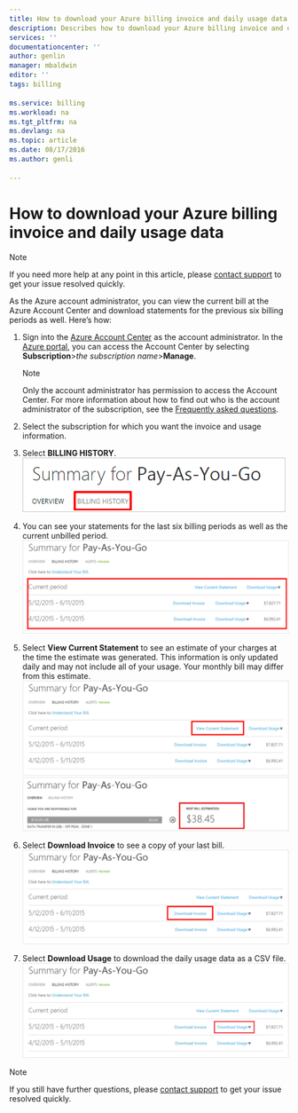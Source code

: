 ```yaml
---
title: How to download your Azure billing invoice and daily usage data | Microsoft Azure
description: Describes how to download your Azure billing invoice and daily usage data
services: ''
documentationcenter: ''
author: genlin
manager: mbaldwin
editor: ''
tags: billing

ms.service: billing
ms.workload: na
ms.tgt_pltfrm: na
ms.devlang: na
ms.topic: article
ms.date: 08/17/2016
ms.author: genli

---
```

# How to download your Azure billing invoice and daily usage data
> [!NOTE]
> If you need more help at any point in this article, please [contact support](https://portal.azure.com/?#blade/Microsoft_Azure_Support/HelpAndSupportBlade) to get your issue resolved quickly.
> 
> 

As the Azure account administrator, you can view the current bill at the Azure Account Center and download statements for the previous six billing periods as well. Here’s how:

1. Sign into the [Azure Account Center](https://account.windowsazure.com/subscriptions) as the account administrator. In the [Azure portal](https://portal.azure.com), you can access the Account Center by selecting **Subscription**>*the subscription name*>**Manage**.
   
   > [!NOTE]
   > Only the  account administrator has permission to access the Account Center. For more information about how to find out who is the account administrator of the subscription, see the [Frequently asked questions](billing-subscription-transfer.md#faq).
   > 
   > 
2. Select the subscription for which you want the invoice and usage information.
3. Select **BILLING HISTORY**. </br>![billinghistory](./media/billing-download-azure-invoice-daily-usage-date/Billinghisotry.png)
4. You can see your statements for the last six billing periods as well as the current unbilled period. </br>![billingsum](./media/billing-download-azure-invoice-daily-usage-date/billingSum.png)</br>
5. Select **View Current Statement** to see an estimate of your charges at the time the estimate was generated. This information is only updated daily and may not include all of your usage. Your monthly bill may differ from this estimate.</br>![billingsum2](./media/billing-download-azure-invoice-daily-usage-date/billingSum2.png)</br>![billingsum3](./media/billing-download-azure-invoice-daily-usage-date/billingSum3.png)</br>
6. Select **Download Invoice** to see a copy of your last bill. </br>![DLInvoice](./media/billing-download-azure-invoice-daily-usage-date/DLInvoice1.png)
7. Select **Download Usage** to download the daily usage data as a CSV file.</br>![DLusage](./media/billing-download-azure-invoice-daily-usage-date/DLusage.png)

> [!NOTE]
> If you still have further questions, please [contact support](https://portal.azure.com/?#blade/Microsoft_Azure_Support/HelpAndSupportBlade) to get your issue resolved quickly.
> 
> 

